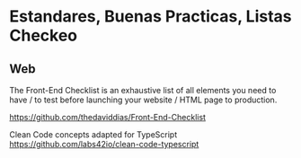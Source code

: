 # Estandares, Buenas Practicas, Listas Checkeo

## Web

The Front-End Checklist is an exhaustive list of all elements you need to have / to test before launching your website / HTML page to production.

https://github.com/thedaviddias/Front-End-Checklist

 Clean Code concepts adapted for TypeScript 
https://github.com/labs42io/clean-code-typescript
